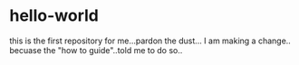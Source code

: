 # hello-world
this is the first repository for me...pardon the dust... 
I am making a change.. becuase the "how to guide"..told me to do so.. 
